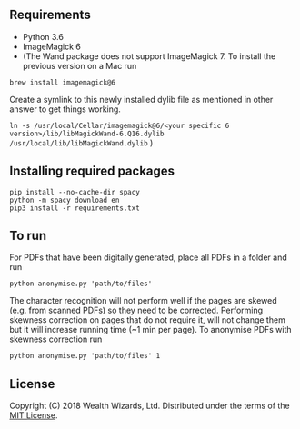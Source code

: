## Requirements

- Python 3.6
- ImageMagick 6
- (The Wand package does not support ImageMagick 7. To install the previous version on a Mac run

`brew install imagemagick@6`

Create a symlink to this newly installed dylib file as mentioned in other answer to get things working.

`ln -s /usr/local/Cellar/imagemagick@6/<your specific 6 version>/lib/libMagickWand-6.Q16.dylib /usr/local/lib/libMagickWand.dylib`
)

## Installing required packages
`pip install --no-cache-dir spacy`  
`python -m spacy download en`  
`pip3 install -r requirements.txt`

## To run

For PDFs that have been digitally generated, place all PDFs in a folder and run

`python anonymise.py 'path/to/files'`

The character recognition will not perform well if the pages are skewed (e.g. from scanned PDFs) so they need to be corrected. Performing skewness correction on pages that do not require it, will not change them but it will increase running time (~1 min per page). To anonymise PDFs with skewness correction run

`python anonymise.py 'path/to/files' 1`

## License

Copyright (C) 2018 Wealth Wizards, Ltd. Distributed under the terms of the [MIT License](https://opensource.org/licenses/MIT).
